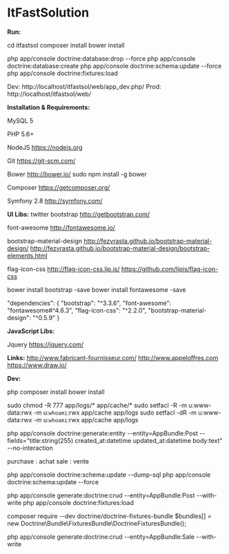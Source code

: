 ItFastSolution
==============



**Run:** 

cd itfastsol
composer install
bower install

php app/console doctrine:database:drop --force
php app/console doctrine:database:create
php app/console doctrine:schema:update --force
php app/console doctrine:fixtures:load

Dev: http://localhost/itfastsol/web/app_dev.php/
Prod: http://localhost/itfastsol/web/

**Installation & Requirements:**

MySQL 5

PHP 5.6+

NodeJS
https://nodejs.org

Git
https://git-scm.com/

Bower 
http://bower.io/
sudo npm install -g bower

Composer
https://getcomposer.org/

Symfony 2.8
http://symfony.com/


**UI Libs:** 
twitter bootstrap
http://getbootstrap.com/

font-awesome
http://fontawesome.io/

bootstrap-material-design
http://fezvrasta.github.io/bootstrap-material-design/
http://fezvrasta.github.io/bootstrap-material-design/bootstrap-elements.html

flag-icon-css
http://flag-icon-css.lip.is/
https://github.com/lipis/flag-icon-css


bower install bootstrap -save
bower install fontawesome -save

   "dependencies": {
      "bootstrap": "^3.3.6",
      "font-awesome": "fontawesome#^4.6.3",
      "flag-icon-css": "^2.2.0",
      "bootstrap-material-design": "^0.5.9"
   }
   
**JavaScript Libs:**

Jquery
https://jquery.com/



**Links:** 
http://www.fabricant-fournisseur.com/
http://www.appeloffres.com
https://www.draw.io/


**Dev:** 

php composer install
bower install


sudo chmod -R 777 app/logs/* app/cache/*
sudo setfacl -R -m u:www-data:rwx -m u:`whoami`:rwx app/cache app/logs
sudo setfacl -dR -m u:www-data:rwx -m u:`whoami`:rwx app/cache app/logs



php app/console doctrine:generate:entity --entity=AppBundle:Post --fields="title:string(255) created_at:datetime updated_at:datetime body:text" --no-interaction

purchase : achat
sale : vente


php app/console doctrine:schema:update --dump-sql
php app/console doctrine:schema:update --force

php app/console generate:doctrine:crud --entity=AppBundle:Post  --with-write
php app/console doctrine:fixtures:load

composer require --dev doctrine/doctrine-fixtures-bundle
$bundles[] = new Doctrine\Bundle\FixturesBundle\DoctrineFixturesBundle();

php app/console generate:doctrine:crud --entity=AppBundle:Sale  --with-write
